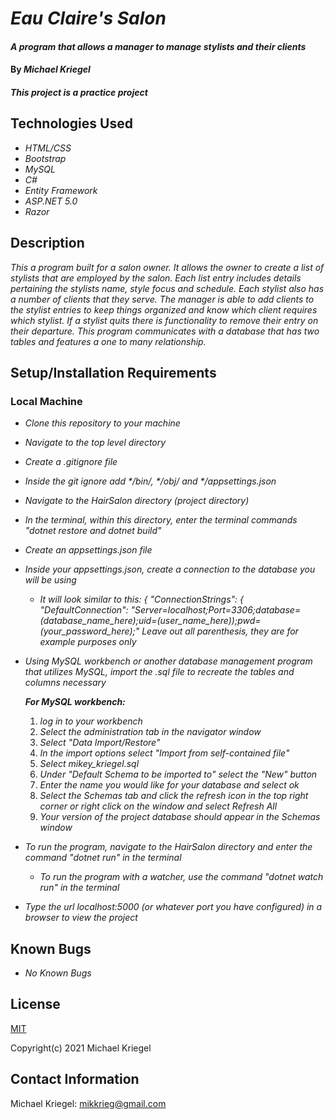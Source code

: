 # _Eau Claire's Salon_

#### _A program that allows a manager to manage stylists and their clients_

#### By _**Michael Kriegel**_

##### This project is a practice project

## Technologies Used

* _HTML/CSS_
* _Bootstrap_
* _MySQL_
* _C#_
* _Entity Framework_
* _ASP.NET 5.0_
* _Razor_

## Description

_This a program built for a salon owner. It allows the owner to create a list of stylists that are employed by the salon. Each list entry includes details pertaining the stylists name, style focus and schedule. Each stylist also has a number of clients that they serve. The manager is able to add clients to the stylist entries to keep things organized and know which client requires which stylist. If a stylist quits there is functionality to remove their entry on their departure. This program communicates with a database that has two tables and features a one to many relationship._

## Setup/Installation Requirements

### Local Machine
* _Clone this repository to your machine_
* _Navigate to the top level directory_
* _Create a .gitignore file_
* _Inside the git ignore add */bin/, */obj/ and */appsettings.json_
* _Navigate to the HairSalon directory (project directory)_
* _In the terminal, within this directory, enter the terminal commands "dotnet restore and dotnet build"_
* _Create an appsettings.json file_
* _Inside your appsettings.json, create a connection to the database you will be using_
  * _It will look similar to this: { "ConnectionStrings": { "DefaultConnection": "Server=localhost;Port=3306;database=(database_name_here);uid=(user_name_here));pwd=(your_password_here);" Leave out all parenthesis, they are for example purposes only_
* _Using MySQL workbench or another database management program that utilizes MySQL, import the .sql file to recreate the tables and columns necessary_

  _**For MySQL workbench:**_ 
  1. _log in to your workbench_
  2. _Select the administration tab in the navigator window_
  3. _Select "Data Import/Restore"_
  4. _In the import options select "Import from self-contained file"_
  5. _Select mikey_kriegel.sql_
  6. _Under "Default Schema to be imported to" select the "New" button_
  7. _Enter the name you would like for your database and select ok_
  8. _Select the Schemas tab and click the refresh icon in the top right corner or right click on the window and select Refresh All_
  9. _Your version of the project database should appear in the Schemas window_
* _To run the program, navigate to the HairSalon directory and enter the command "dotnet run" in the terminal_
  * _To run the program with a watcher, use the command "dotnet watch run" in the terminal_
* _Type the url localhost:5000 (or whatever port you have configured) in a browser to view the project_


## Known Bugs

* _No Known Bugs_

## License

[MIT](https://opensource.org/licenses/MIT)

Copyright(c) 2021 Michael Kriegel

## Contact Information

Michael Kriegel: mikkrieg@gmail.com
